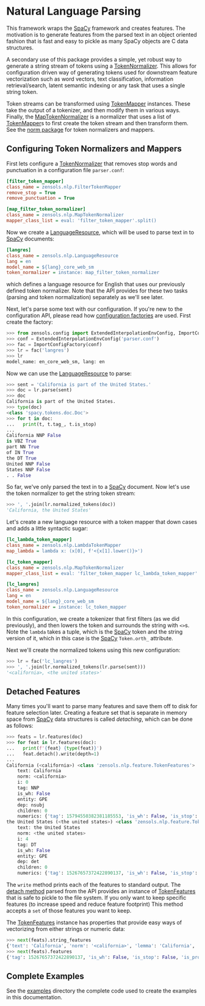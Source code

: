 # Natural Language Parsing

This framework wraps the [SpaCy] framework and creates features.  The
motivation is to generate features from the parsed text in an object oriented
fashion that is fast and easy to pickle as many SpaCy objects are C data
structures.

A secondary use of this package provides a simple, yet robust way to generate a
string stream of tokens using a [TokenNormalizer].  This allows for
configuration driven way of generating tokens used for downstream feature
vectorization such as word vectors, text classification, information
retrieval/search, latent semantic indexing or any task that uses a single
string token.

Token streams can be transformed using [TokenMapper] instances.  These take the
output of a tokenizer, and then modify them in various ways.  Finally, the
[MapTokenNormalizer] is a normalizer that uses a list of [TokenMapper]s to
first create the token stream and then transform them.  See the [norm package]
for token normalizers and mappers.


## Configuring Token Normalizers and Mappers

First lets configure a [TokenNormalizer] that removes stop words and
punctuation in a configuration file `parser.conf`:
```ini
[filter_token_mapper]
class_name = zensols.nlp.FilterTokenMapper
remove_stop = True
remove_punctuation = True

[map_filter_token_normalizer]
class_name = zensols.nlp.MapTokenNormalizer
mapper_class_list = eval: 'filter_token_mapper'.split()
```

Now we create a [LanguageResource], which will be used to parse text in to
[SpaCy] documents:
```ini
[langres]
class_name = zensols.nlp.LanguageResource
lang = en
model_name = ${lang}_core_web_sm
token_normalizer = instance: map_filter_token_normalizer
```
which defines a language resource for English that uses our previously defined
token normalizer.  Note that the API provides for these two tasks (parsing and
token normalization) separately as we'll see later.

Next, let's parse some text with our configuration.  If you're new to the
configuration API, please read how [configuration factories] are used.  First
create the factory:
```python
>>> from zensols.config import ExtendedInterpolationEnvConfig, ImportConfigFactory
>>> conf = ExtendedInterpolationEnvConfig('parser.conf')
>>> fac = ImportConfigFactory(conf)
>>> lr = fac('langres')
>>> lr
model_name: en_core_web_sm, lang: en
```

Now we can use the [LanguageResource] to parse:
```python
>>> sent = 'California is part of the United States.'
>>> doc = lr.parse(sent)
>>> doc
California is part of the United States.
>>> type(doc)
<class 'spacy.tokens.doc.Doc'>
>>> for t in doc:
...   print(t, t.tag_, t.is_stop)
... 
California NNP False
is VBZ True
part NN True
of IN True
the DT True
United NNP False
States NNP False
. . False
```

So far, we've only parsed the text in to a [SpaCy] document.  Now let's use the
token normalizer to get the string token stream:
```python
>>> ', '.join(lr.normalized_tokens(doc))
'California, the United States'
```

Let's create a new language resource with a token mapper that down cases and adds
a little syntactic sugar:
```ini
[lc_lambda_token_mapper]
class_name = zensols.nlp.LambdaTokenMapper
map_lambda = lambda x: (x[0], f'<{x[1].lower()}>')

[lc_token_mapper]
class_name = zensols.nlp.MapTokenNormalizer
mapper_class_list = eval: 'filter_token_mapper lc_lambda_token_mapper'.split()

[lc_langres]
class_name = zensols.nlp.LanguageResource
lang = en
model_name = ${lang}_core_web_sm
token_normalizer = instance: lc_token_mapper
```
In this configuration, we create a tokenizer that first filters (as we did
previously), and then lowers the token and surrounds the string with `<>`s.
Note the `lambda` takes a tuple, which is the [SpaCy] token and the string
version of it, which in this case is the [SpaCy] `Token.orth_` attribute.

Next we'll create the normalized tokens using this new configuration:
```python
>>> lr = fac('lc_langres')
>>> ', '.join(lr.normalized_tokens(lr.parse(sent)))
'<california>, <the united states>'
```


## Detached Features

Many times you'll want to parse many features and save them off to disk for
feature selection later.  Creating a feature set that is separate in memory
space from [SpaCy] data structures is called *detaching*, which can be done as
follows:
```python
>>> feats = lr.features(doc)
>>> for feat in lr.features(doc):
...   print(f'{feat} {type(feat)}')
...   feat.detach().write(depth=1)
... 
California (<california>) <class 'zensols.nlp.feature.TokenFeatures'>
    text: California
    norm: <california>
    i: 0
    tag: NNP
    is_wh: False
    entity: GPE
    dep: nsubj
    children: 0
    numerics: {'tag': 15794550382381185553, 'is_wh': False, 'is_stop': False, 'is_pronoun': False, 'index': 0, 'i': 0, 'is_space': False, 'is_punctuation': False, 'is_contraction': False, 'entity': 384, 'is_entity': True, 'shape': 16072095006890171862, 'is_superlative': False, 'children': 0, 'dep': 429}
the United States (<the united states>) <class 'zensols.nlp.feature.TokenFeatures'>
    text: the United States
    norm: <the united states>
    i: 4
    tag: DT
    is_wh: False
    entity: GPE
    dep: det
    children: 0
    numerics: {'tag': 15267657372422890137, 'is_wh': False, 'is_stop': False, 'is_pronoun': False, 'index': 22, 'i': 4, 'is_space': False, 'is_punctuation': False, 'is_contraction': False, 'entity': 384, 'is_entity': True, 'shape': 4088098365541558500, 'is_superlative': False, 'children': 0, 'dep': 415}
```
The `write` method prints each of the features to standard output.  The [detach
method] parsed from the API provides an instance of [TokenFeatures] that is
safe to pickle to the file system.  If you only want to keep specific features
(to increase speed and reduce feature footprint) This method accepts a `set` of
those features you want to keep.

The [TokenFeatures] instance has properties that provide easy ways of
vectorizing from either strings or numeric data:
```python
>>> next(feats).string_features
{'text': 'California', 'norm': '<california>', 'lemma': 'California', 'is_wh': False, 'is_stop': False, 'is_space': False, 'is_punctuation': False, 'is_contraction': False, 'i': 0, 'index': 0, 'tag': 'NNP', 'entity': 'GPE', 'is_entity': True, 'shape': 'Xxxxx', 'children': 0, 'superlative': False, 'dep': 'nsubj'}
>>> next(feats).features
{'tag': 15267657372422890137, 'is_wh': False, 'is_stop': False, 'is_pronoun': False, 'index': 22, 'i': 4, 'is_space': False, 'is_punctuation': False, 'is_contraction': False, 'entity': 384, 'is_entity': True, 'shape': 4088098365541558500, 'is_superlative': False, 'children': 0, 'dep': 415}
```


## Complete Examples

See the [examples](../example) directory the complete code used to create the
examples in this documentation.


<!-- links -->
[SpaCy]: https://spacy.io
[configuration factories]: https://plandes.github.io/util/doc/config.html#configuration-factory

[norm package]: ../api/zensols.nlp.html#module-zensols.nlp.norm
[LanguageResource]: ../api/zensols.nlp.html#zensols.nlp.lang.LanguageResource
[TokenNormalizer]: ../api/zensols.nlp.html#zensols.nlp.norm.TokenNormalizer
[TokenMapper]: ../api/zensols.nlp.html#zensols.nlp.norm.TokenMapper
[MapTokenNormalizer]: ../api/zensols.nlp.html#zensols.nlp.norm.MapTokenNormalizer
[TokenFeatures]: ../api/zensols.nlp.html#zensols.nlp.feature.TokenFeatures
[detach method]: ../api/zensols.nlp.html#zensols.nlp.feature.DetatchableTokenFeatures.detach
